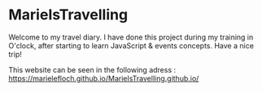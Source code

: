 # MarieIsTravelling
Welcome to my travel diary.
I have done this project during my training in O'clock, after starting to learn JavaScript & events concepts.
Have a nice trip!

This website can be seen in the following adress : https://marielefloch.github.io/MarieIsTravelling.github.io/